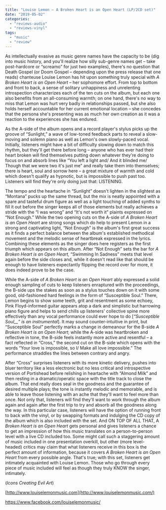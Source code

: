 ```yaml
---
title: "Louise Lemon – A Broken Heart is an Open Heart (LP/2CD set)"
date: "2019-05-02"
categories: 
  - "reviews-audio"
  - "reviews-vinyl"
tags: 
  - "music"
  - "review"
---
```


As intellectually evasive as music genre names have the capacity to be (dig into music history, and you'll realize how silly sub-genre names get – take post-hardcore or “screamo” for just two examples), there's no question that Death Gospel (or Doom Gospel – depending upon the press release that one reads) chanteuse Louise Lemon has hit upon something truly special with _A Broken Heart is an Open Heart_ – her sophomore effort. From top to bottom and front to back, a sense of solitary unhappiness and unrelenting introspection characterizes each of the ten cuts on the album, but each one also benefits from an all-consuming warmth; on one hand, there's no way to miss that Lemon was hurt very badly in relationships passed, but she also holds herself accountable for her current emotional location – she concedes that the persona she's presenting was as much her own creation as it was a reaction to the experiences she has endured.

As the A-side of the album opens and a record player's stylus picks up the groove of “Sunlight,” a wave of low-toned feedback parts to reveal a slow-moving and solemn piano as well as Lemon's own slowly-paced vocal. Initially, listeners might have a bit of difficulty slowing down to match this rhythm, but they'll get there before long – anyone who has ever had their heart broken will find themselves putting down whatever they're doing to focus on and absorb lines like “You left a light and/ And it blinded me/ Though that we were two it's just me” and really take them into themselves; there is heart, soul and sorrow here – a great mixture of warmth and cold which doesn't qualify as hypnotic, but is impossible to push past too. Listeners will find they're only doing just that: LISTENING.

The tempo and the heartache in “Sunlight” doesn't lighten in the slightest as “Montana” pucks up the same thread, but the mix is neatly appointed with a spare and tasteful drum figure as well as a light touching of added synths to fill it out before the singer keeps all of those elements but really achieves a stride with the “I was wrong” and “It's not worth it” plaints expressed on “Not Enough.” While the two opening cuts on the A-side of _A Broken Heart is an Open Heart_ are strong songs which do help to present Lemon in a strong and captivating light, “Not Enough” is the album's first great success as it finds a perfect balance between the album's established methodical movement and the melodic sense of heartbreak expressed in the lyrics. Combining these elements as the singer does here registers as the first triumph which appears on this album. After “Not Enough” sets the bar for _A Broken Heart is an Open Heart,_ “Swimming In Sadness” meets that level again before the side closes and, while it doesn't read like that should be enough to have listeners expectantly flipping the record over for more, it does indeed prove to be the case.

While the A-side of _A Broken Heart is an Open Heart_ ably expressed a solid enough sampling of cuts to keep listeners enraptured with the proceedings, the B-side ups the stakes as soon as a stylus touches down on it with some good, old-fashioned hard feelings in the form of “Susceptible Soul.” There, Lemon begins to show some teeth, grit and resentment as some echoey, Pink Floyd-informed guitar appears atop a dark and simplistic but harrowing piano figure and helps to send chills up listeners' collective spine more effectively than any vocal performance could ever hope to do \[_“Susceptible Soul__” is an instrumental_\]. It may sound counter-intuitive in print, but “Susceptible Soul” perfectly marks a change in demeanour for the B-side _A Broken Heart is an Open Heart_; while the A-side was heartbroken and reflective in tone, the B-side feels instantly more active and resentful – a fact reflected in “Cross,” the second cut on the B-side which opens with the words “Your love is impossible, so I/ Make all love impossible.” The performance straddles the lines between contrary and angry.

After “Cross” surprises listeners with its more kinetic delivery, pushes into bluer territory like a less electronic but no less critical and introspective version of Portishead before relishing in heartache with “Almond Milk” and then resting in a dramatic/operatic space with the title track to close the album. That end really does seal in the goodness and the guarantee of desired multiple plays; the tone is instantly melodic and memorable, and is able to leave those listening with an ache that they'll want to feel more than once. Not only that, listeners will find they'll want to work through the album again and again after the first trip to try and absorb all the goodness along the way. In this particular case, listeners will have the option of running front to back with the vinyl, or by swapping formats and indulging the CD copy of the album which is also included with the set. And ON TOP OF ALL THAT, A _Broken Heart is an Open Heart_ gets personal and gives listeners a chance to get an impression of how this music translates on a person-to-person level with a live CD included too. Some might call such a staggering amount of music included in one presentation overkill, but other (more level-headed) critics may claim that what listeners receive in this box is the perfect amount of information, because it covers _A Broken Heart is an Open Heart_ from every possible angle. That's true; with this set, listeners get intimately acquainted with Louise Lemon. Those who go through every piece of music included will feel as though they truly KNOW the singer, intimately.

(_Icons Creating Evil Art_)

[http://www.louiselemonmusic.com](http://www.louiselemonmusic.com/)

https://www.facebook.com/louiselemonmusic/
